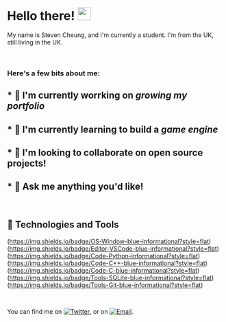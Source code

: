 # Hello there! <img src="https://raw.githubusercontent.com/StevenCheung87/StevenCheung87/master/wave.gif" width="30px">

My name is Steven Cheung, and I'm currently a student. I'm from the UK, still living in the UK. 


<br/>

### Here's a few bits about me:
## * 🔭 I'm currently worrking on *growing my portfolio*
## * 🌱 I'm currently learning to build a *game engine*
## * 👯 I'm looking to collaborate on open source projects!
## * 💬 Ask me anything you'd like!

<br/>

## 🔧 Technologies and Tools
(https://img.shields.io/badge/OS-Window-blue-informational?style=flat)
(https://img.shields.io/badge/Editor-VSCode-blue-informational?style=flat)
(https://img.shields.io/badge/Code-Python-informational?style=flat)
(https://img.shields.io/badge/Code-C++-blue-informational?style=flat)
(https://img.shields.io/badge/Code-C-blue-informational?style=flat)
(https://img.shields.io/badge/Tools-SQLite-blue-informational?style=flat)
(https://img.shields.io/badge/Tools-Git-blue-informational?style=flat)

<br/>

You can find me on [![Twitter][1.2]][1], or on [![Email][2.2]][2].


[1.2]: https://raw.githubusercontent.com/StevenCheung87/StevenCheung87/master/twitter.png
[2.2]: https://raw.githubusercontent.com/StevenCheung87/StevenCheung87/master/email.png

[1]: https://twitter.com/StevenC88221733
[2]: stevencheungcode@outlook.com